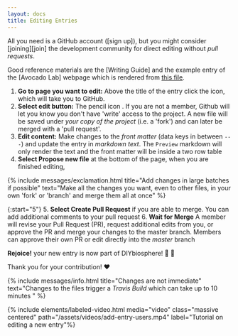 ```yaml
---
layout: docs
title: Editing Entries
---
```


All you need is a GitHub account ([sign up]), but you might consider [joining][join] the development community for direct editing without _pull requests_.

Good reference materials are the [Writing Guide] and the example entry of the [Avocado Lab] webpage which is rendered from [this file](https://raw.githubusercontent.com/DIYbiosphere/sphere/master/docs/tutorials/AvocadoLab/AvocadoLab.md).

1. **Go to page you want to edit:** Above the title of the entry click the <i class="far fa-edit"></i> icon, which will take you to GitHub.
2. **Select edit button:** The pencil icon <i class="fas fa-pencil"></i>.
If you are not a member, Github will let you know you don't have 'write' access to the project. A new file will be saved under _your copy of the project_ (i.e. a 'fork') and can later be merged with a 'pull request'.
3. **Edit content:** Make changes to the _front matter_ (data keys in between `---`) and update the entry in _markdown text_. The `Preview` markdown will only render the text and the front matter will be inside a two row table
4. **Select Propose new file** at the bottom of the page, when you are finished editing,

{% include messages/exclamation.html title="Add changes in large batches if possible" text="Make all the changes you want, even to other files, in your own 'fork' or 'branch' and merge them all at once" %}

{:start="5"}
5. **Select Create Pull Request** if you are able to merge. You can add additional comments to your pull request
6. **Wait for Merge** A member will revise your Pull Request (PR), request additional edits from you, or approve the PR and merge your changes to the master branch. Members can approve their own PR or edit directly into the _master_ branch

**Rejoice!** your new entry is now part of DIYbiosphere! :clap: :clap:

Thank you for your contribution! :heart:

{% include messages/info.html title="Changes are not immediate" text="Changes to the files trigger a _Travis Build_ which can take up to 10 minutes " %}

{% include elements/labeled-video.html media="video" class="massive centered" path="/assets/videos/add-entry-users.mp4" label="Tutorial on editing a new entry"%}
